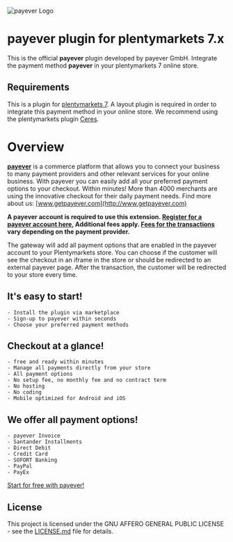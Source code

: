 ![payever Logo](https://getpayever.com/wp-content/themes/payever/library/images/press/payever-logo-full.png)

# payever plugin for plentymarkets 7.x

This is the official **payever** plugin developed by payever GmbH. Integrate the payment method **payever** in your plentymarkets 7 online store.

## Requirements

This is a plugin for [plentymarkets 7](https://www.plentymarkets.com). A layout plugin is required in order to integrate this payment method in your online store. We recommend using the plentymarkets plugin [Ceres](https://github.com/plentymarkets/plugin-ceres).

# Overview

**[payever](https://getpayever.com)** is a commerce platform that allows you to connect your business to many payment providers and other relevant services for your online business. With payever you can easily add all your preferred payment options to your checkout. Within minutes! More than 4000 merchants are using the innovative checkout for their daily payment needs. Find more about us: [www.getpayever.com](http://www.getpayever.com)

**A payever account is required to use this extension. [Register for a payever account here](https://mein.payever.de/register), Additional fees apply. [Fees for the transactions](https://getpayever.com/article/what-are-the-transaction-fees/) vary depending on the payment provider.**

The gateway will add all payment options that are enabled in the payever account to your Plentymarkets store. You can choose if the customer will see the checkout in an iframe in the store or should be redirected to an external payever page. After the transaction, the customer will be redirected to your store every time.

## It's easy to start!

    - Install the plugin via marketplace
    - Sign-up to payever within seconds
    - Choose your preferred payment methods

## Checkout at a glance!

    - free and ready within minutes
    - Manage all payments directly from your store
    - All payment options
    - No setup fee, no monthly fee and no contract term
    - No hosting
    - No coding
    - Mobile optimized for Android and iOS

## We offer all payment options!

    - payever Invoice
    - Santander Installments
    - Direct Debit
    - Credit Card
    - SOFORT Banking
    - PayPal
    - PayEx

[Start for free with payever!](https://mein.payever.de/register)

## License

This project is licensed under the GNU AFFERO GENERAL PUBLIC LICENSE - see the [LICENSE.md](/LICENSE.md) file for details.
